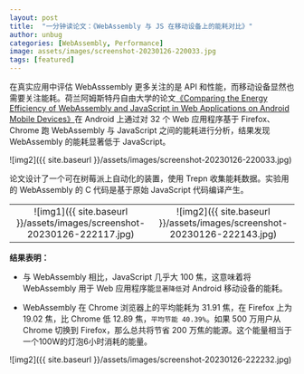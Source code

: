 ```yaml
---
layout: post
title:  "一分钟读论文：《WebAssembly 与 JS 在移动设备上的能耗对比》"
author: unbug
categories: [WebAssembly, Performance]
image: assets/images/screenshot-20230126-220033.jpg
tags: [featured]
---
```

在真实应用中评估 WebAsssembly 更多关注的是 API 和性能，而移动设备显然也需要关注能耗。荷兰阿姆斯特丹自由大学的论文[《Comparing the Energy Efficiency of WebAssembly and JavaScript in Web Applications on Android Mobile Devices》][paper1-url]在 Android 上通过对 32 个 Web 应用程序基于 Firefox、Chrome 跑 WebAssembly 与 JavaScript 之间的能耗进行分析，结果发现 WebAssembly 的能耗显著低于 JavaScript。

![img2]({{ site.baseurl }}/assets/images/screenshot-20230126-220033.jpg)

论文设计了一个可在树莓派上自动化的装置，使用 Trepn 收集能耗数据。实验用的 WebAssembly 的 C 代码是基于原始 JavaScript 代码编译产生。

|                                       |                                       |
|:-------------------------------------:|:-------------------------------------:|
|![img1]({{ site.baseurl }}/assets/images/screenshot-20230126-222117.jpg)| ![img2]({{ site.baseurl }}/assets/images/screenshot-20230126-222143.jpg) |

**结果表明：**

- 与 WebAssembly 相比，JavaScript 几乎大 100 焦，这意味着将 WebAssembly 用于 Web 应用程序能`显著降低`对 Android 移动设备的能耗。

- WebAssembly 在 Chrome 浏览器上的平均能耗为 31.91 焦，在 Firefox 上为 19.02 焦，比 Chrome 低 12.89 焦，`平均节能 40.39%`。如果 500 万用户从 Chrome 切换到 Firefox，那么总共将节省 200 万焦的能源。这个能量相当于一个100W的灯泡6小时消耗的能量。


![img2]({{ site.baseurl }}/assets/images/screenshot-20230126-222232.jpg)


[paper1-url]: https://dl.acm.org/doi/fullHtml/10.1145/3530019.3530034